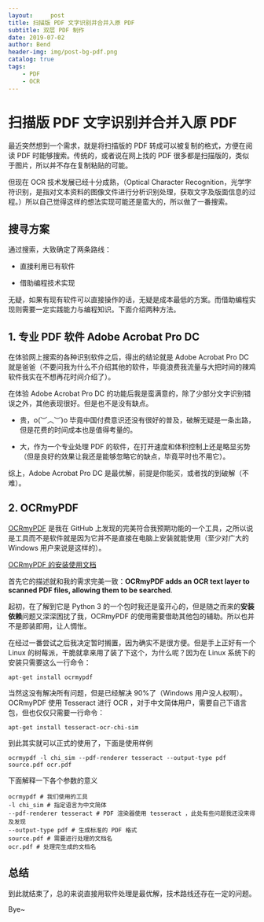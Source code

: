 ```yaml
---
layout:     post
title: 扫描版 PDF 文字识别并合并入原 PDF
subtitle: 双层 PDF 制作
date: 2019-07-02
author: Bend
header-img: img/post-bg-pdf.png
catalog: true
tags:
    - PDF
    - OCR
---
```


# 扫描版 PDF 文字识别并合并入原 PDF

最近突然想到一个需求，就是将扫描版的  PDF 转成可以被复制的格式，方便在阅读 PDF 时能够搜索。传统的，或者说在网上找的 PDF 很多都是扫描版的，类似于图片，所以并不存在复制粘贴的可能。

但现在 OCR 技术发展已经十分成熟，（Optical Character Recognition，光学字符识别，是指对文本资料的图像文件进行分析识别处理，获取文字及版面信息的过程。）所以自己觉得这样的想法实现可能还是蛮大的，所以做了一番搜索。

## 搜寻方案

通过搜索，大致确定了两条路线：

- 直接利用已有软件

- 借助编程技术实现

无疑，如果有现有软件可以直接操作的话，无疑是成本最低的方案。而借助编程实现则需要一定实践能力与编程知识。下面介绍两种方法。

## 1. 专业 PDF 软件 Adobe Acrobat Pro DC

在体验网上搜索的各种识别软件之后，得出的结论就是 Adobe Acrobat Pro DC 就是爸爸（不要问我为什么不介绍其他的软件，毕竟浪费我流量与大把时间的辣鸡软件我实在不想再花时间介绍了）。

在体验 Adobe Acrobat Pro DC 的功能后我是蛮满意的，除了少部分文字识别错误之外，其他表现很好。但是也不是没有缺点。

- 贵，o(︶︿︶)o 毕竟中国付费意识还没有很好的普及，破解无疑是一条出路，但是花费的时间成本也是值得考量的。

- 大，作为一个专业处理 PDF 的软件，在打开速度和体积控制上还是略显劣势（但是良好的效果让我还是能够忽略它的缺点，毕竟平时也不用它）。

综上，Adobe Acrobat Pro DC 是最优解，前提是你能买，或者找的到破解（不难）。

## 2. OCRmyPDF

[OCRmyPDF](https://github.com/jbarlow83/OCRmyPDF) 是我在 GitHub 上发现的完美符合我预期功能的一个工具，之所以说是工具而不是软件就是因为它并不是直接在电脑上安装就能使用（至少对广大的 Windows 用户来说是这样的）。

[OCRmyPDF 的安装使用文档](https://ocrmypdf.readthedocs.io/en/latest/index.html)

首先它的描述就和我的需求完美一致：**OCRmyPDF adds an OCR text layer to scanned PDF files, allowing them to be searched**. 

起初，在了解到它是 Python 3 的一个包时我还是蛮开心的，但是随之而来的**安装依赖**问题又深深困扰了我，OCRmyPDF 的使用需要借助其他包的辅助。所以也并不是即装即用，让人惆怅。

在经过一番尝试之后我决定暂时搁置，因为确实不是很方便。但是手上正好有一个 Linux 的树莓派，干脆就拿来用了装了下这个，为什么呢？因为在 Linux 系统下的安装只需要这么一行命令：

```
apt-get install ocrmypdf
```

当然这没有解决所有问题，但是已经解决 90%了（Windows 用户没人权啊）。OCRmyPDF 使用 Tesseract 进行 OCR ，对于中文简体用户，需要自己下语言包，但也仅仅只需要一行命令：

```
apt-get install tesseract-ocr-chi-sim
```

到此其实就可以正式的使用了，下面是使用样例

```
ocrmypdf -l chi_sim --pdf-renderer tesseract --output-type pdf source.pdf ocr.pdf
```

下面解释一下各个参数的意义

```
ocrmypdf # 我们使用的工具
-l chi_sim # 指定语言为中文简体
--pdf-renderer tesseract # PDF 渲染器使用 tesseract ，此处有些问题我还没来得及发现
--output-type pdf # 生成标准的 PDF 格式
source.pdf # 需要进行处理的文档名
ocr.pdf # 处理完生成的文档名
```

## 总结

到此就结束了，总的来说直接用软件处理是最优解，技术路线还存在一定的问题。

Bye~
